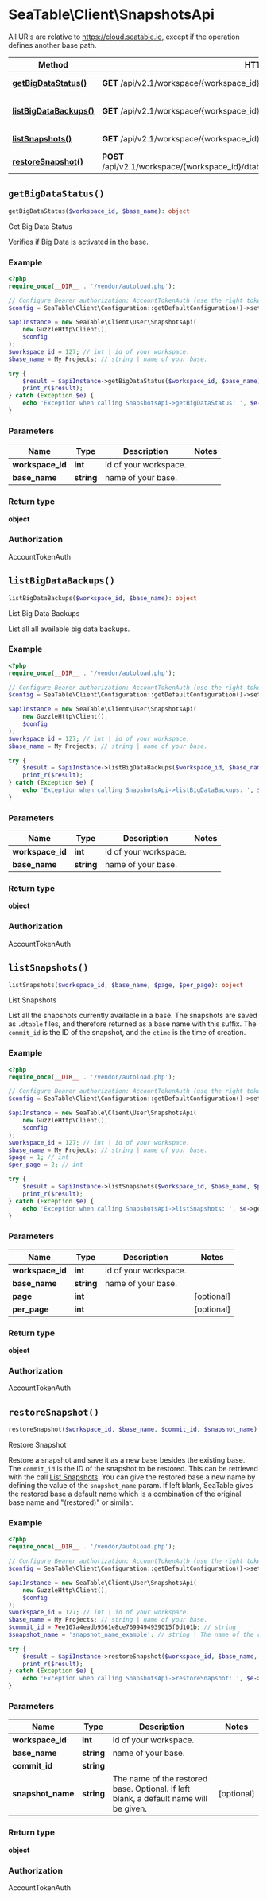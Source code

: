 # SeaTable\Client\SnapshotsApi

All URIs are relative to https://cloud.seatable.io, except if the operation defines another base path.

| Method | HTTP request | Description |
| ------------- | ------------- | ------------- |
| [**getBigDataStatus()**](SnapshotsApi.md#getBigDataStatus) | **GET** /api/v2.1/workspace/{workspace_id}/dtable/{base_name}/big-data-state/ | Get Big Data Status |
| [**listBigDataBackups()**](SnapshotsApi.md#listBigDataBackups) | **GET** /api/v2.1/workspace/{workspace_id}/dtable/{base_name}/archive-backups/ | List Big Data Backups |
| [**listSnapshots()**](SnapshotsApi.md#listSnapshots) | **GET** /api/v2.1/workspace/{workspace_id}/dtable/{base_name}/snapshots/ | List Snapshots |
| [**restoreSnapshot()**](SnapshotsApi.md#restoreSnapshot) | **POST** /api/v2.1/workspace/{workspace_id}/dtable/{base_name}/snapshots/{commit_id}/restore/ | Restore Snapshot |


## `getBigDataStatus()`

```php
getBigDataStatus($workspace_id, $base_name): object
```

Get Big Data Status

Verifies if Big Data is activated in the base.

### Example

```php
<?php
require_once(__DIR__ . '/vendor/autoload.php');

// Configure Bearer authorization: AccountTokenAuth (use the right token for your request)
$config = SeaTable\Client\Configuration::getDefaultConfiguration()->setAccessToken('YOUR_TOKEN');

$apiInstance = new SeaTable\Client\User\SnapshotsApi(
    new GuzzleHttp\Client(),
    $config
);
$workspace_id = 127; // int | id of your workspace.
$base_name = My Projects; // string | name of your base.

try {
    $result = $apiInstance->getBigDataStatus($workspace_id, $base_name);
    print_r($result);
} catch (Exception $e) {
    echo 'Exception when calling SnapshotsApi->getBigDataStatus: ', $e->getMessage(), PHP_EOL;
}
```

### Parameters

| Name | Type | Description  | Notes |
| ------------- | ------------- | ------------- | ------------- |
| **workspace_id** | **int**| id of your workspace. | |
| **base_name** | **string**| name of your base. | |

### Return type

**object**

### Authorization

AccountTokenAuth




## `listBigDataBackups()`

```php
listBigDataBackups($workspace_id, $base_name): object
```

List Big Data Backups

List all all available big data backups.

### Example

```php
<?php
require_once(__DIR__ . '/vendor/autoload.php');

// Configure Bearer authorization: AccountTokenAuth (use the right token for your request)
$config = SeaTable\Client\Configuration::getDefaultConfiguration()->setAccessToken('YOUR_TOKEN');

$apiInstance = new SeaTable\Client\User\SnapshotsApi(
    new GuzzleHttp\Client(),
    $config
);
$workspace_id = 127; // int | id of your workspace.
$base_name = My Projects; // string | name of your base.

try {
    $result = $apiInstance->listBigDataBackups($workspace_id, $base_name);
    print_r($result);
} catch (Exception $e) {
    echo 'Exception when calling SnapshotsApi->listBigDataBackups: ', $e->getMessage(), PHP_EOL;
}
```

### Parameters

| Name | Type | Description  | Notes |
| ------------- | ------------- | ------------- | ------------- |
| **workspace_id** | **int**| id of your workspace. | |
| **base_name** | **string**| name of your base. | |

### Return type

**object**

### Authorization

AccountTokenAuth




## `listSnapshots()`

```php
listSnapshots($workspace_id, $base_name, $page, $per_page): object
```

List Snapshots

List all the snapshots currently available in a base. The snapshots are saved as `.dtable` files, and therefore returned as a base name with this suffix. The `commit_id` is the ID of the snapshot, and the `ctime` is the time of creation.

### Example

```php
<?php
require_once(__DIR__ . '/vendor/autoload.php');

// Configure Bearer authorization: AccountTokenAuth (use the right token for your request)
$config = SeaTable\Client\Configuration::getDefaultConfiguration()->setAccessToken('YOUR_TOKEN');

$apiInstance = new SeaTable\Client\User\SnapshotsApi(
    new GuzzleHttp\Client(),
    $config
);
$workspace_id = 127; // int | id of your workspace.
$base_name = My Projects; // string | name of your base.
$page = 1; // int
$per_page = 2; // int

try {
    $result = $apiInstance->listSnapshots($workspace_id, $base_name, $page, $per_page);
    print_r($result);
} catch (Exception $e) {
    echo 'Exception when calling SnapshotsApi->listSnapshots: ', $e->getMessage(), PHP_EOL;
}
```

### Parameters

| Name | Type | Description  | Notes |
| ------------- | ------------- | ------------- | ------------- |
| **workspace_id** | **int**| id of your workspace. | |
| **base_name** | **string**| name of your base. | |
| **page** | **int**|  | [optional] |
| **per_page** | **int**|  | [optional] |

### Return type

**object**

### Authorization

AccountTokenAuth




## `restoreSnapshot()`

```php
restoreSnapshot($workspace_id, $base_name, $commit_id, $snapshot_name): object
```

Restore Snapshot

Restore a snapshot and save it as a new base besides the existing base.   The `commit_id` is the ID of the snapshot to be restored. This can be retrieved with the call [List Snapshots](/reference/listsnapshots).  You can give the restored base a new name by defining the value of the `snapshot_name` param. If left blank, SeaTable gives the restored base a default name which is a combination of the original base name and \"(restored)\" or similar.

### Example

```php
<?php
require_once(__DIR__ . '/vendor/autoload.php');

// Configure Bearer authorization: AccountTokenAuth (use the right token for your request)
$config = SeaTable\Client\Configuration::getDefaultConfiguration()->setAccessToken('YOUR_TOKEN');

$apiInstance = new SeaTable\Client\User\SnapshotsApi(
    new GuzzleHttp\Client(),
    $config
);
$workspace_id = 127; // int | id of your workspace.
$base_name = My Projects; // string | name of your base.
$commit_id = 7ee107a4eadb9561e8ce7699494939015f0d101b; // string
$snapshot_name = 'snapshot_name_example'; // string | The name of the restored base. Optional. If left blank, a default name will be given.

try {
    $result = $apiInstance->restoreSnapshot($workspace_id, $base_name, $commit_id, $snapshot_name);
    print_r($result);
} catch (Exception $e) {
    echo 'Exception when calling SnapshotsApi->restoreSnapshot: ', $e->getMessage(), PHP_EOL;
}
```

### Parameters

| Name | Type | Description  | Notes |
| ------------- | ------------- | ------------- | ------------- |
| **workspace_id** | **int**| id of your workspace. | |
| **base_name** | **string**| name of your base. | |
| **commit_id** | **string**|  | |
| **snapshot_name** | **string**| The name of the restored base. Optional. If left blank, a default name will be given. | [optional] |

### Return type

**object**

### Authorization

AccountTokenAuth



